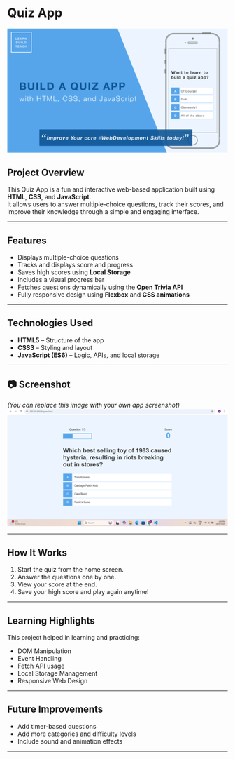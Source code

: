 #  Quiz App  

![Cover Image](images/cover.png)

##  Project Overview  
This Quiz App is a fun and interactive web-based application built using **HTML**, **CSS**, and **JavaScript**.  
It allows users to answer multiple-choice questions, track their scores, and improve their knowledge through a simple and engaging interface.

---

##  Features  
-  Displays multiple-choice questions  
-  Tracks and displays score and progress  
-  Saves high scores using **Local Storage**  
-  Includes a visual progress bar  
-  Fetches questions dynamically using the **Open Trivia API**  
-  Fully responsive design using **Flexbox** and **CSS animations**

---

##  Technologies Used  
- **HTML5** – Structure of the app  
- **CSS3** – Styling and layout  
- **JavaScript (ES6)** – Logic, APIs, and local storage  

---

## 📷 Screenshot  
*(You can replace this image with your own app screenshot)*  
![Quiz Screenshot](images/screenshot.png)

---

##  How It Works  
1. Start the quiz from the home screen.  
2. Answer the questions one by one.  
3. View your score at the end.  
4. Save your high score and play again anytime!  

---

##  Learning Highlights  
This project helped in learning and practicing:  
- DOM Manipulation  
- Event Handling  
- Fetch API usage  
- Local Storage Management  
- Responsive Web Design  

---

##  Future Improvements  
- Add timer-based questions  
- Add more categories and difficulty levels  
- Include sound and animation effects  

---

